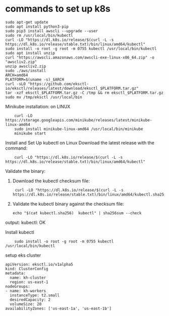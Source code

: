 
# commands to set up k8s 
    sudo apt-get update
    sudo apt install python3-pip
    sudo pip3 install awscli --upgrade --user
    sudo rm /usr/local/bin/kubectl
    curl -LO "https://dl.k8s.io/release/$(curl -L -s https://dl.k8s.io/release/stable.txt)/bin/linux/amd64/kubectl"
    sudo install -o root -g root -m 0755 kubectl /usr/local/bin/kubectl
    sudo apt install unzip
    curl "https://awscli.amazonaws.com/awscli-exe-linux-x86_64.zip" -o "awscliv2.zip"
    unzip awscliv2.zip 
    sudo ./aws/install 
    ARCH=amd64 
    PLATFORM=$(uname -s)_$ARCH
    curl -sLO "https://github.com/eksctl-io/eksctl/releases/latest/download/eksctl_$PLATFORM.tar.gz"
    tar -xzf eksctl_$PLATFORM.tar.gz -C /tmp && rm eksctl_$PLATFORM.tar.gz 
    sudo mv /tmp/eksctl /usr/local/bin

Minikube installation: on LINUX

        curl -LO https://storage.googleapis.com/minikube/releases/latest/minikube-linux-amd64
        sudo install minikube-linux-amd64 /usr/local/bin/minikube
        minikube start
        
                
Install and Set Up kubectl on Linux
Download the latest release with the command:

        curl -LO "https://dl.k8s.io/release/$(curl -L -s https://dl.k8s.io/release/stable.txt)/bin/linux/amd64/kubectl"
Validate the binary:
1. Download the kubectl checksum file:

        curl -LO "https://dl.k8s.io/release/$(curl -L -s https://dl.k8s.io/release/stable.txt)/bin/linux/amd64/kubectl.sha256"
2. Validate the kubectl binary against the checksum file:

       echo "$(cat kubectl.sha256)  kubectl" | sha256sum --check
  output: kubectl: OK

Install kubectl

        sudo install -o root -g root -m 0755 kubectl /usr/local/bin/kubectl
        

setup eks cluster

    apiVersion: eksctl.io/v1alpha5
    kind: ClusterConfig
    metadata:
      name: kh-cluster
      region: us-east-1
    nodeGroups:
    - name: kh-workers
      instanceType: t2.small
      desiredCapacity: 2
      volumeSize: 20
    availabilityZones: ['us-east-1a', 'us-east-1b']






